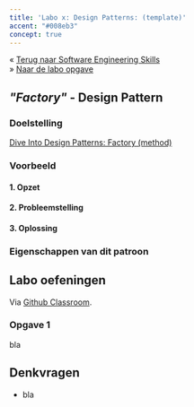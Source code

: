 ```yaml
---
title: 'Labo x: Design Patterns: (template)'
accent: "#008eb3"
concept: true
---
```

&laquo;&nbsp;[Terug naar Software Engineering Skills](/teaching/ses)<br/>
&raquo;&nbsp;[Naar de labo opgave](#oef)

## _"Factory"_ - Design Pattern

### Doelstelling

[Dive Into Design Patterns: Factory (method)](https://sourcemaking.com/design_patterns/factory_method)

### Voorbeeld

#### 1. Opzet

#### 2. Probleemstelling

#### 3. Oplossing

### Eigenschappen van dit patroon

## <a name="oef"></a>Labo oefeningen

Via [<i class='fa fa-github'></i> Github Classroom](/teaching/ses/github-classroom). 

### Opgave 1

bla

## Denkvragen

* bla
